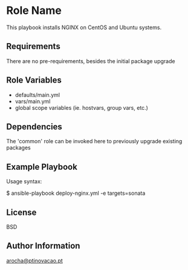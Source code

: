 Role Name
=========

This playbook installs NGINX on CentOS and Ubuntu systems.

Requirements
------------

There are no pre-requirements, besides the initial package upgrade

Role Variables
--------------

- defaults/main.yml
- vars/main.yml 
- global scope variables (ie. hostvars, group vars, etc.) 

Dependencies
------------

The 'common' role can be invoked here to previously upgrade existing packages

Example Playbook
----------------

Usage syntax:

$ ansible-playbook deploy-nginx.yml -e targets=sonata

License
-------

BSD

Author Information
------------------

arocha@ptinovacao.pt
